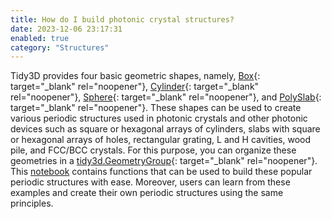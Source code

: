 ```yaml
---
title: How do I build photonic crystal structures?
date: 2023-12-06 23:17:31
enabled: true
category: "Structures"
---
```

Tidy3D provides four basic geometric shapes, namely, [Box](https://docs.flexcompute.com/projects/tidy3d/en/latest/api/_autosummary/tidy3d.Box.html?__hstc=197414576.85a08fc595b47d0b94ebfa20ba44cd6d.1696006513341.1701896316776.1701901226721.28&amp;__hssc=197414576.3.1701901226721&amp;__hsfp=3209960735){: target="_blank" rel="noopener"},&nbsp;[Cylinder](https://docs.flexcompute.com/projects/tidy3d/en/latest/api/_autosummary/tidy3d.Cylinder.html?__hstc=197414576.85a08fc595b47d0b94ebfa20ba44cd6d.1696006513341.1701896316776.1701901226721.28&amp;__hssc=197414576.3.1701901226721&amp;__hsfp=3209960735){: target="_blank" rel="noopener"},&nbsp;[Sphere](https://docs.flexcompute.com/projects/tidy3d/en/latest/api/_autosummary/tidy3d.Sphere.html?__hstc=197414576.85a08fc595b47d0b94ebfa20ba44cd6d.1696006513341.1701896316776.1701901226721.28&amp;__hssc=197414576.3.1701901226721&amp;__hsfp=3209960735){: target="_blank" rel="noopener"}, and&nbsp;[PolySlab](https://docs.flexcompute.com/projects/tidy3d/en/latest/api/_autosummary/tidy3d.PolySlab.html?__hstc=197414576.85a08fc595b47d0b94ebfa20ba44cd6d.1696006513341.1701896316776.1701901226721.28&amp;__hssc=197414576.3.1701901226721&amp;__hsfp=3209960735){: target="_blank" rel="noopener"}. These shapes can be used to create various periodic structures used in photonic crystals and other photonic devices such as square or hexagonal arrays of cylinders, slabs with square or hexagonal arrays of holes, rectangular grating, L and H cavities, wood pile, and FCC/BCC crystals. For this purpose, you can organize these geometries in a [tidy3d.GeometryGroup](https://docs.flexcompute.com/projects/tidy3d/en/latest/api/_autosummary/tidy3d.GeometryGroup.html){: target="_blank" rel="noopener"}. This [notebook](https://www.flexcompute.com/tidy3d/examples/notebooks/PhotonicCrystalsComponents/) contains functions that can be used to build these popular periodic structures with ease. Moreover, users can learn from these examples and create their own periodic structures using the same principles.
